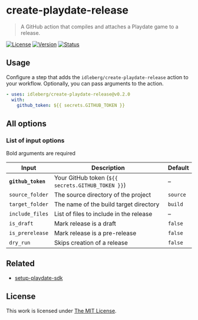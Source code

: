 # create-playdate-release

> A GitHub action that compiles and attaches a Playdate game to a release.

[![License](https://flat.badgen.net/github/license/idleberg/create-playdate-release)](LICENSE)
[![Version](https://flat.badgen.net/github/release/idleberg/create-playdate-release)](https://github.com/idleberg/create-playdate-release/releases)
[![Status](https://flat.badgen.net/github/checks/idleberg/create-playdate-release/?label=build)](https://github.com/idleberg/create-playdate-release/actions)

## Usage

Configure a step that adds the `idleberg/create-playdate-release` action to your workflow. Optionally, you can pass arguments to the action.

```yaml
- uses: idleberg/create-playdate-release@v0.2.0
  with: 
    github_token: ${{ secrets.GITHUB_TOKEN }}
```

## All options

### List of input options

Bold arguments are required

| Input              | Description                                       | Default  |
| ------------------ | --------------------------------------------------| -------- |
| **`github_token`** | Your GitHub token (`${{ secrets.GITHUB_TOKEN }}`) | –        |
| `source_folder`    | The source directory of the project               | `source` |
| `target_folder`    | The name of the build target directory            | `build`  |
| `include_files`    | List of files to include in the release           | –        |
| `is_draft`         | Mark release is a draft                           | `false`  |
| `is_prerelease`    | Mark release is a pre-release                     | `false`  |
| `dry_run` | Skips creation of a release | `false` |

## Related

- [setup-playdate-sdk](https://github.com/marketplace/actions/setup-playdate-sdk)

## License

This work is licensed under [The MIT License](LICENSE).
